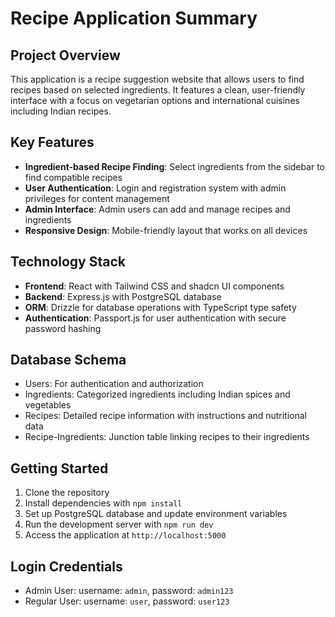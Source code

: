 # Recipe Application Summary

## Project Overview
This application is a recipe suggestion website that allows users to find recipes based on selected ingredients. It features a clean, user-friendly interface with a focus on vegetarian options and international cuisines including Indian recipes.

## Key Features
- **Ingredient-based Recipe Finding**: Select ingredients from the sidebar to find compatible recipes
- **User Authentication**: Login and registration system with admin privileges for content management
- **Admin Interface**: Admin users can add and manage recipes and ingredients
- **Responsive Design**: Mobile-friendly layout that works on all devices

## Technology Stack
- **Frontend**: React with Tailwind CSS and shadcn UI components
- **Backend**: Express.js with PostgreSQL database
- **ORM**: Drizzle for database operations with TypeScript type safety
- **Authentication**: Passport.js for user authentication with secure password hashing

## Database Schema
- Users: For authentication and authorization
- Ingredients: Categorized ingredients including Indian spices and vegetables
- Recipes: Detailed recipe information with instructions and nutritional data
- Recipe-Ingredients: Junction table linking recipes to their ingredients

## Getting Started
1. Clone the repository
2. Install dependencies with `npm install`
3. Set up PostgreSQL database and update environment variables
4. Run the development server with `npm run dev`
5. Access the application at `http://localhost:5000`

## Login Credentials
- Admin User: username: `admin`, password: `admin123`
- Regular User: username: `user`, password: `user123`